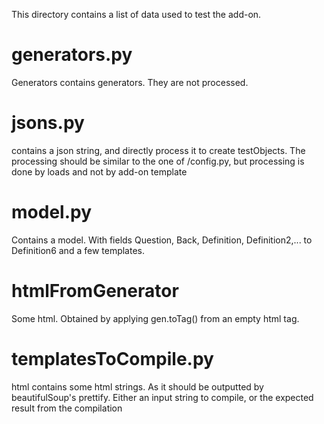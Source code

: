 This directory contains a list of data used to test the add-on.


# generators.py
Generators contains generators. They are not processed.

# jsons.py
contains a json string, and directly process it to create testObjects.
The processing should be similar to the one of /config.py, but processing is done by loads and not by add-on template

# model.py

Contains a model. With fields Question, Back, Definition, Definition2,... to Definition6 and a few templates.

# htmlFromGenerator

Some html. Obtained by applying gen.toTag() from an empty html tag.


# templatesToCompile.py
html contains some html strings. As it should be outputted by beautifulSoup's prettify. Either an input string to compile, or the expected result from the compilation
